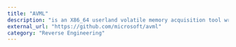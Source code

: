 ```yaml
---
title: "AVML"
description: "is an X86_64 userland volatile memory acquisition tool written in Rust, intended to be deployed as a static binary."
external_url: "https://github.com/microsoft/avml"
category: "Reverse Engineering"
---
```

